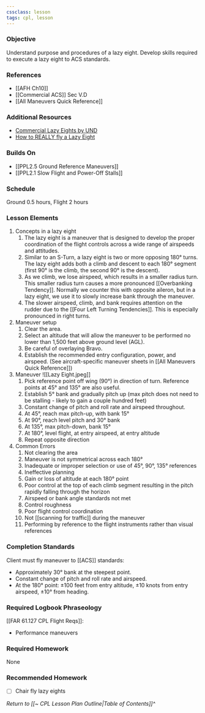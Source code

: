 ```yaml
---
cssclass: lesson
tags: cpl, lesson
---
```

### Objective
Understand purpose and procedures of a lazy eight. Develop skills required to execute a lazy eight to ACS standards.

### References
- [[AFH Ch10]]
- [[Commercial ACS]] Sec V.D
- [[All Maneuvers Quick Reference]]

### Additional Resources
- [Commercial Lazy Eights by UND](https://www.youtube.com/watch?v=yJb2dYtxfpE)
- [How to REALLY fly a Lazy Eight](https://www.youtube.com/watch?v=6oQOUiHhjaY)

### Builds On
- [[PPL2.5 Ground Reference Maneuvers]]
- [[PPL2.1 Slow Flight and Power-Off Stalls]]

### Schedule
Ground 0.5 hours, Flight 2 hours

### Lesson Elements
1. Concepts in a lazy eight
	1. The lazy eight is a maneuver that is designed to develop the proper coordination of the flight controls across a wide range of airspeeds and attitudes.
	2. Similar to an S-Turn, a lazy eight is two or more opposing 180° turns. The lazy eight adds both a climb and descent to each 180° segment (first 90° is the climb, the second 90° is the descent).
	3. As we climb, we lose airspeed, which results in a smaller radius turn. This smaller radius turn causes a more pronounced [[Overbanking Tendency]]. Normally we counter this with opposite aileron, but in a lazy eight, we use it to slowly increase bank through the maneuver.
	4. The slower airspeed, climb, and bank requires attention on the rudder due to the [[Four Left Turning Tendencies]]. This is especially pronounced in right turns.
3. Maneuver setup
	1. Clear the area.
	2. Select an altitude that will allow the maneuver to be performed no lower than 1,500 feet above ground level (AGL).
	3. Be careful of overlaying Bravo.
	4. Establish the recommended entry configuration, power, and airspeed. (See aircraft-specific maneuver sheets in [[All Maneuvers Quick Reference]])
4. Maneuver ![[Lazy Eight.jpeg]]
	1. Pick reference point off wing (90°) in direction of turn. Reference points at 45° and 135° are also useful.
	2. Establish 5° bank and gradually pitch up (max pitch does not need to be stalling - likely to gain a couple hundred feet)
	4. Constant change of pitch and roll rate and airspeed throughout.
	5. At 45°, reach max pitch-up, with bank 15°
	6. At 90°, reach level pitch and 30° bank
	7. At 135°, max pitch-down, bank 15°
	8. At 180°, level flight, at entry airspeed, at entry altitude
	9. Repeat opposite direction
5. Common Errors
	1. Not clearing the area
	2. Maneuver is not symmetrical across each 180°
	3. Inadequate or improper selection or use of 45°, 90°, 135° references
	4. Ineffective planning
	5. Gain or loss of altitude at each 180° point
	6. Poor control at the top of each climb segment resulting in the pitch rapidly falling through the horizon
	7. Airspeed or bank angle standards not met
	8. Control roughness
	9. Poor flight control coordination
	10. Not [[scanning for traffic]] during the maneuver
	11. Performing by reference to the flight instruments rather than visual references 

### Completion Standards
Client must fly maneuver to [[ACS]] standards: 
- Approximately 30° bank at the steepest point.
- Constant change of pitch and roll rate and airspeed.
- At the 180° point: ±100 feet from entry altitude, ±10 knots from entry airspeed, ±10° from heading.

### Required Logbook Phraseology
[[FAR 61.127 CPL Flight Reqs]]: 
- Performance maneuvers

### Required Homework
 None

### Recommended Homework 
- [ ] Chair fly lazy eights

*Return to [[~ CPL Lesson Plan Outline|Table of Contents]]^*